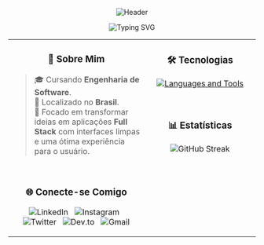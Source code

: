<p align="center">
  <img src="https://capsule-render.vercel.app/api?type=venom&color=8A2BE2,00BFFF&height=220&section=header&text=Leonardo%20Rodrigues%20%F0%9F%91%8B&fontSize=40&fontColor=ffffff&animation=fadeIn&fontAlignY=45" alt="Header" />
</p>

<p align="center">
  <img src="https://readme-typing-svg.demolab.com?font=Roboto&weight=800&size=23&duration=2000&pause=1000&color=F7F7F7&background=1F00FF00&center=true&vCenter=true&width=500&lines=Code.;Create.;Innovate.;Full+Stack;Problem+Solver;Always+Learning" alt="Typing SVG" />
</p>

<table width="100%">
  <tr>
    <td width="55%" valign="top">
      <h3 align="center">📌 Sobre Mim</h3>
      <blockquote>
        <p>
          🎓 Cursando <b>Engenharia de Software</b>.<br>
          📍 Localizado no <b>Brasil</b>.<br>
          🎯 Focado em transformar ideias em aplicações <b>Full Stack</b> com interfaces limpas e uma ótima experiência para o usuário.
        </p>
      </blockquote>
      <br>
      <h3 align="center">🌐 Conecte-se Comigo</h3>
      <p align="center">
        <a href="https://linkedin.com/in/leonardo-rodrigues-617a78298" target="_blank" style="text-decoration: none;">
          <img src="https://skillicons.dev/icons?i=linkedin" alt="LinkedIn" />
        </a>&nbsp;
        <a href="https://www.instagram.com/leonard0_rodriguess" target="_blank" style="text-decoration: none;">
          <img src="https://skillicons.dev/icons?i=instagram" alt="Instagram" />
        </a>&nbsp;
        <a href="https://x.com/Leonardo_Rodri_" target="_blank" style="text-decoration: none;">
          <img src="https://skillicons.dev/icons?i=twitter" alt="Twitter" />
        </a>&nbsp;
        <a href="#" target="_blank" style="text-decoration: none;">
          <img src="https://skillicons.dev/icons?i=devto" alt="Dev.to" />
        </a>&nbsp;
        <a href="#" target="_blank" style="text-decoration: none;">
          <img src="https://skillicons.dev/icons?i=gmail" alt="Gmail" />
        </a>
      </p>
    </td>
    <td width="45%" valign="top">
      <h3 align="center">🛠️ Tecnologias</h3>
      <p align="center">
        <a href="https://skillicons.dev">
          <img src="https://skillicons.dev/icons?i=python,java,javascript,html,css,mongodb,flask,electron,figma,bash,git,vscode,postman&theme=dark&perline=7" alt="Languages and Tools" />
        </a>
      </p>
      <br>
      <h3 align="center">📊 Estatísticas</h3>
      <p align="center">
        <img src="https://github-readme-streak-stats.herokuapp.com/?user=lcrodriguess&theme=dark&hide_border=true&background=0D1117&fire=8A2BE2&ring=00BFFF&currStreakNum=FFFFFF" alt="GitHub Streak" />
      </p>
    </td>
  </tr>
</table>
